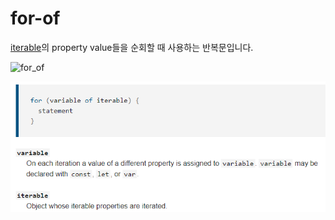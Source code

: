 # for-of

[iterable](./protocols#iterable)의 property value들을 순회할 때 사용하는 반복문입니다.

<Image src="/image/javascript/for_of.png" alt="for_of" />

![For Of](../image/for_of.png)
